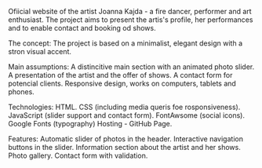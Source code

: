 Ofiicial website of the artist Joanna Kajda - a fire dancer, performer and art enthusiast. The project aims to present the artis's profile, her performances and to enable contact and booking od shows.

The concept: The project is based on a minimalist, elegant design with a stron visual accent.

Main assumptions: A distincitive main section with an animated photo slider. A presentation of the artist and the offer of shows. A contact form for potencial clients. Responsive design, works on computers, tablets and phones.

Technologies: HTML. CSS (including media queris foe rosponsiveness). JavaScript (slider support and contact form). FontAwsome (social icons). Google Fonts (typography) Hosting - GitHub Page.

Features: Automatic slider of photos in the header. Interactive navigation buttons in the slider. Information section about the artist and her shows. Photo gallery. Contact form with validation.




